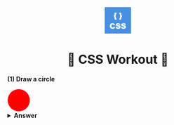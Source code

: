<div align="center">
  <img height="60" src="./img/css-logo.png">
  <h1>🌱 CSS Workout 🌱</h1>

</div>

<b>(1) Draw a circle</b>

<div style="width:50px;height:50px;border-radius:50%;border:1px solid pink;background-color:red;"></div>


<details><summary><b>Answer</b></summary>

```css
.circle {
  width: 50px;
  height: 50px;
  border-radius: 50%;
  border: 1px solid pink;
  background-color: red;
}
```
</details>

